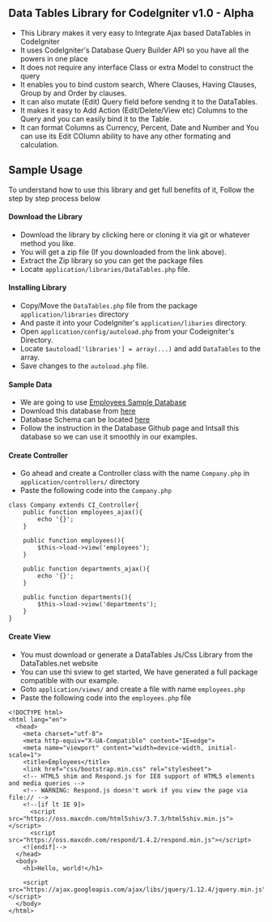 Data Tables Library for CodeIgniter v1.0 - Alpha
-

* This Library makes it very easy to Integrate Ajax based DataTables in CodeIgniter
* It uses CodeIgniter's Database Query Builder API so you have all the powers in one place
* It does not require any interface Class or extra Model to construct the query
* It enables you to bind custom search, Where Clauses, Having Clauses, Group by and Order by clauses.
* It can also mutate (Edit) Query field before sendng it to the DataTables.
* It makes it easy to Add Action (Edit/Delete/View etc) Columns to the Query and you can easily bind it to the Table.
* It can format Columns as Currency, Percent, Date and Number and You can use its Edit COlumn ability to have any other formating and calculation.

Sample Usage
-
To understand how to use this library and get full benefits of it, Follow the step by step process below

#### Download the Library
* Download the library by clicking here or cloning it via git or whatever method you like.
* You will get a zip file (If you downloaded from the link above).
* Extract the Zip library so you can get the package files
* Locate `application/libraries/DataTables.php` file.

#### Installing Library
* Copy/Move the `DataTables.php` file from the package `application/libraries` directory
* And paste it into your CodeIgniter's `application/libaries` directory.
* Open `application/config/autoload.php` from your Codeigniter's Directory.
* Locate `$autoload['libraries'] = array(...)` and add `DataTables` to the array.
* Save changes to the `autoload.php` file.

#### Sample Data
* We are going to use [Employees Sample Database](https://dev.mysql.com/doc/employee/en/)
* Download this database from [here](https://github.com/datacharmer/test_db)
* Database Schema can be located [here](https://dev.mysql.com/doc/employee/en/sakila-structure.html)
* Follow the instruction in the Database Github page and Intsall this database so we can use it smoothly in our examples.

#### Create Controller
* Go ahead and create a Controller class with the name `Company.php` in `application/controllers/` directory
* Paste the following code into the `Company.php`

```
class Company extends CI_Controller{
    public function employees_ajax(){
        echo '{}';
    }
    	
    public function employees(){
        $this->load->view('employees');
    }
    	
    public function departments_ajax(){
        echo '{}';
    }
        	
    public function departments(){
        $this->load->view('departments');
    }
}
```

#### Create View
* You must download or generate a DataTables Js/Css Library from the DataTables.net website
* You can use thi sview to get started, We have generated a full package compatible with our example.
* Goto `application/views/` and create a file with name `employees.php`
* Paste the following code into the `employees.php` file
```
<!DOCTYPE html>
<html lang="en">
  <head>
    <meta charset="utf-8">
    <meta http-equiv="X-UA-Compatible" content="IE=edge">
    <meta name="viewport" content="width=device-width, initial-scale=1">
    <title>Employees</title>
    <link href="css/bootstrap.min.css" rel="stylesheet">
    <!-- HTML5 shim and Respond.js for IE8 support of HTML5 elements and media queries -->
    <!-- WARNING: Respond.js doesn't work if you view the page via file:// -->
    <!--[if lt IE 9]>
      <script src="https://oss.maxcdn.com/html5shiv/3.7.3/html5shiv.min.js"></script>
      <script src="https://oss.maxcdn.com/respond/1.4.2/respond.min.js"></script>
    <![endif]-->
  </head>
  <body>
    <h1>Hello, world!</h1>

    <script src="https://ajax.googleapis.com/ajax/libs/jquery/1.12.4/jquery.min.js"></script>
  </body>
</html>
```
